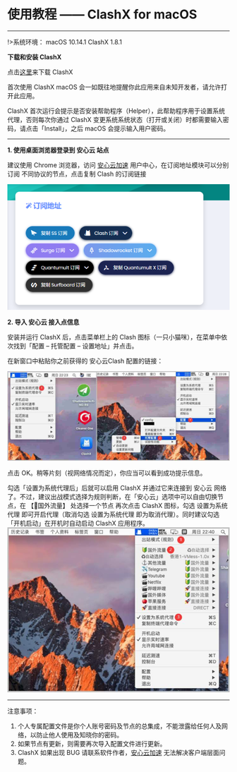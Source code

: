 # 使用教程 —— ClashX for macOS

- - -

!>系统环境： macOS 10.14.1    ClashX 1.8.1

**下载和安装 ClashX**

点击[这里](https://webs.lanzoui.com/ClashX)来下载 ClashX


首次使用 ClashX macOS 会一如既往地提醒你此应用来自未知开发者，请允许打开此应用。

ClashX 首次运行会提示是否安装帮助程序（Helper），此帮助程序用于设置系统代理，否则每次你通过 ClashX 变更系统系统状态（打开或关闭）时都需要输入密码，请点击「Install」，之后 macOS 会提示输入用户密码。

---

**1. 使用桌面浏览器登录到 安心云 站点**

建议使用 Chrome 浏览器，访问 [安心云加速](https://axss.ac.cn) 用户中心，在订阅地址模块可以分别订阅 不同协议的节点，点击复制 Clash 的订阅链接

![](../img/faq/clash-win.png)

**2. 导入 安心云 接入点信息**

安装并运行 ClashX 后，点击菜单栏上的 Clash 图标（一只小猫咪），在菜单中依次找到「配置 – 托管配置 – 设置地址」并点击。

在新窗口中粘贴你之前获得的 安心云Clash 配置的链接：

![](../img/faq/ClashX-1-1.jpg)

点击 OK。稍等片刻（视网络情况而定），你应当可以看到成功提示信息。


勾选「设置为系统代理后」后就可以启用 ClashX 并通过它来连接到 安心云 网络了。不过，建议出战模式选择为规则判断，在「安心云」选项中可以自由切换节点，在 【🔰国外流量】 处选择一个节点
再次点击 ClashX 图标，勾选 设置为系统代理 即可开启代理（取消勾选 设置为系统代理 即为取消代理）。同时建议勾选「开机启动」在开机时自动启动 ClashX 应用程序。
![](../img/faq/ClashX-3-1.jpg)
- - -
注意事项：  
1. 个人专属配置文件是你个人账号密码及节点的总集成，不能泄露给任何人及网络，以防止他人使用及知晓你的密码。  
2. 如果节点有更新，则需要再次导入配置文件进行更新。  
3. ClashX 如果出现 BUG 请联系软件作者，[安心云加速](https://axss.ac.cn) 无法解决客户端层面问题。
